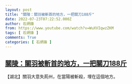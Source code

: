 ```yaml
---
layout: post
title: "關陵：關羽被斬首的地方，一把關刀188斤"
date: 2022-07-23T07:22:52.000Z
author: 石炳鋒
from: https://www.youtube.com/watch?v=WuXVIqwzZKM
tags: [ 石炳锋 ]
comments: True
categories: [ 石炳锋 ]
---
```

<!--1658560972000-->
[關陵：關羽被斬首的地方，一把關刀188斤](https://www.youtube.com/watch?v=WuXVIqwzZKM)
------

<div>
【湖北】關羽大意失荊州，在當陽被斬殺，埋在這個地方。
</div>
